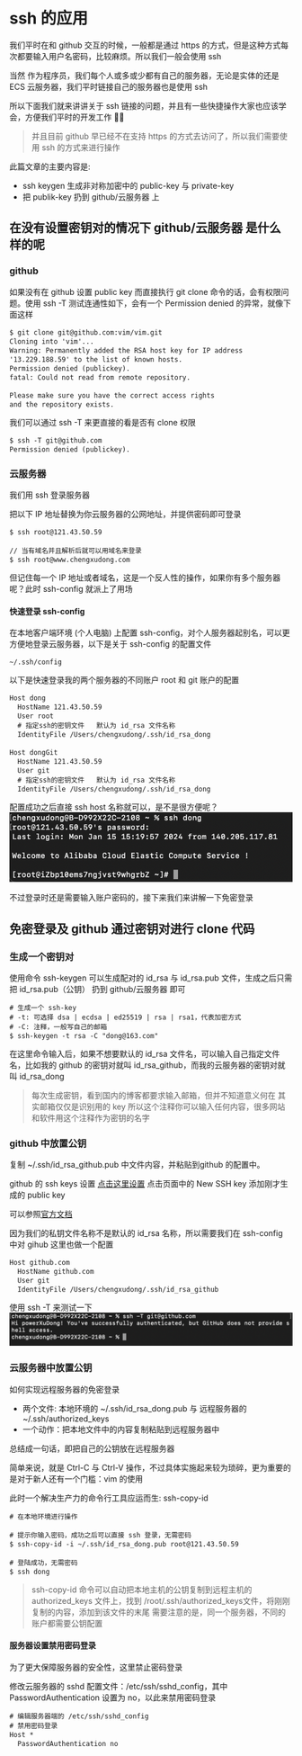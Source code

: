 # ssh 的应用
我们平时在和 github 交互的时候，一般都是通过 https 的方式，但是这种方式每次都要输入用户名密码，比较麻烦。所以我们一般会使用 ssh

当然 作为程序员，我们每个人或多或少都有自己的服务器，无论是实体的还是 ECS 云服务器，我们平时链接自己的服务器也是使用 ssh

所以下面我们就来讲讲关于 ssh 链接的问题，并且有一些快捷操作大家也应该学会，方便我们平时的开发工作 :man_in_manual_wheelchair:

> 并且目前 github 早已经不在支持 https 的方式去访问了，所以我们需要使用 ssh 的方式来进行操作

此篇文章的主要内容是:
* ssh keygen 生成非对称加密中的 public-key 与 private-key
* 把 publik-key 扔到 github/云服务器 上

## 在没有设置密钥对的情况下 github/云服务器 是什么样的呢

### github
如果没有在 github 设置 public key 而直接执行 git clone 命令的话，会有权限问题。使用 ssh -T 测试连通性如下，会有一个 Permission denied 的异常，就像下面这样

``` shell
$ git clone git@github.com:vim/vim.git
Cloning into 'vim'...
Warning: Permanently added the RSA host key for IP address '13.229.188.59' to the list of known hosts.
Permission denied (publickey).
fatal: Could not read from remote repository.

Please make sure you have the correct access rights
and the repository exists.
```

我们可以通过 ssh -T 来更直接的看是否有 clone 权限

``` shell
$ ssh -T git@github.com
Permission denied (publickey).
```

### 云服务器
我们用 ssh 登录服务器

把以下 IP 地址替换为你云服务器的公网地址，并提供密码即可登录
``` shell
$ ssh root@121.43.50.59

// 当有域名并且解析后就可以用域名来登录
$ ssh root@www.chengxudong.com
```

但记住每一个 IP 地址或者域名，这是一个反人性的操作，如果你有多个服务器呢？此时 ssh-config 就派上了用场

#### 快速登录 ssh-config
在本地客户端环境 (个人电脑) 上配置 ssh-config，对个人服务器起别名，可以更方便地登录云服务器，以下是关于 ssh-config 的配置文件

```
~/.ssh/config
```

以下是快速登录我的两个服务器的不同账户 root 和 git 账户的配置

``` shell
Host dong
  HostName 121.43.50.59
  User root
  # 指定ssh的密钥文件   默认为 id_rsa 文件名称
  IdentityFile /Users/chengxudong/.ssh/id_rsa_dong

Host dongGit
  HostName 121.43.50.59
  User git
  # 指定ssh的密钥文件   默认为 id_rsa 文件名称
  IdentityFile /Users/chengxudong/.ssh/id_rsa_dong
```

配置成功之后直接 ssh host 名称就可以，是不是很方便呢？
![快速登录成功](images/sshLink.png)

不过登录时还是需要输入账户密码的，接下来我们来讲解一下免密登录

## 免密登录及 github 通过密钥对进行 clone 代码

### 生成一个密钥对

使用命令 ssh-keygen 可以生成配对的 id_rsa 与 id_rsa.pub 文件，生成之后只需把 id_rsa.pub（公钥） 扔到 github/云服务器 即可

``` shell
# 生成一个 ssh-key
# -t: 可选择 dsa | ecdsa | ed25519 | rsa | rsa1，代表加密方式
# -C: 注释，一般写自己的邮箱
$ ssh-keygen -t rsa -C "dong@163.com"
```
在这里命令输入后，如果不想要默认的 id_rsa 文件名，可以输入自己指定文件名，比如我的 github 的密钥对就叫 id_rsa_github，而我的云服务器的密钥对就叫 id_rsa_dong

> 每次生成密钥，看到国内的博客都要求输入邮箱，但并不知道意义何在
> 其实邮箱仅仅是识别用的 key
> 所以这个注释你可以输入任何内容，很多网站和软件用这个注释作为密钥的名字

### github 中放置公钥
复制 ~/.ssh/id_rsa_github.pub 中文件内容，并粘贴到github 的配置中。

github 的 ssh keys 设置
[点击这里设置](https://github.com/settings/keys)
点击页面中的 New SSH key 添加刚才生成的 public key

可以参照[官方文档](https://help.github.com/cn/articles/adding-a-new-ssh-key-to-your-github-account)

因为我们的私钥文件名称不是默认的 id_rsa 名称，所以需要我们在 ssh-config 中对 gihub 这里也做一个配置

``` shell
Host github.com
  HostName github.com
  User git
  IdentityFile /Users/chengxudong/.ssh/id_rsa_github
```

使用 ssh -T 来测试一下
![测试成功](images/sshGithub.png)

### 云服务器中放置公钥
如何实现远程服务器的免密登录

* 两个文件: 本地环境的 ~/.ssh/id_rsa_dong.pub 与 远程服务器的 ~/.ssh/authorized_keys
* 一个动作：把本地文件中的内容复制粘贴到远程服务器中

总结成一句话，即把自己的公钥放在远程服务器

简单来说，就是 Ctrl-C 与 Ctrl-V 操作，不过具体实施起来较为琐碎，更为重要的是对于新人还有一个门槛：vim 的使用

此时一个解决生产力的命令行工具应运而生: ssh-copy-id

``` shell
# 在本地环境进行操作

# 提示你输入密码，成功之后可以直接 ssh 登录，无需密码
$ ssh-copy-id -i ~/.ssh/id_rsa_dong.pub root@121.43.50.59

# 登陆成功，无需密码
$ ssh dong
```

> ssh-copy-id 命令可以自动把本地主机的公钥复制到远程主机的 authorized_keys 文件上，找到 /root/.ssh/authorized_keys文件，将刚刚复制的内容，添加到该文件的末尾
> 需要注意的是，同一个服务器，不同的账户都需要公钥配置

#### 服务器设置禁用密码登录
为了更大保障服务器的安全性，这里禁止密码登录

修改云服务器的 sshd 配置文件：/etc/ssh/sshd_config，其中 PasswordAuthentication 设置为 no，以此来禁用密码登录

``` shell
# 编辑服务器端的 /etc/ssh/sshd_config
# 禁用密码登录
Host *
  PasswordAuthentication no
```
